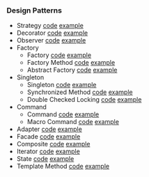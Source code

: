 ### Design Patterns
- Strategy [code](https://github.com/akulik512/software-engineer/tree/master/design-patterns/src/main/java/com/akulik/designpatterns/strategy) [example](https://github.com/akulik512/software-engineer/tree/master/design-patterns/src/test/java/com/akulik/designpatterns/strategy) 
- Decorator [code](https://github.com/akulik512/software-engineer/tree/master/design-patterns/src/main/java/com/akulik/designpatterns/decorator) [example](https://github.com/akulik512/software-engineer/tree/master/design-patterns/src/test/java/com/akulik/designpatterns/decorator)
- Observer [code](https://github.com/akulik512/software-engineer/tree/master/design-patterns/src/main/java/com/akulik/designpatterns/observer) [example](https://github.com/akulik512/software-engineer/tree/master/design-patterns/src/test/java/com/akulik/designpatterns/observer)
- Factory
  - Factory [code](https://github.com/akulik512/software-engineer/tree/master/design-patterns/src/main/java/com/akulik/designpatterns/factory/factory) [example](https://github.com/akulik512/software-engineer/tree/master/design-patterns/src/test/java/com/akulik/designpatterns/factory/factory)
  - Factory Method [code](https://github.com/akulik512/software-engineer/tree/master/design-patterns/src/main/java/com/akulik/designpatterns/factory/factorymethod) [example](https://github.com/akulik512/software-engineer/tree/master/design-patterns/src/test/java/com/akulik/designpatterns/factory/factorymethod)
  - Abstract Factory  [code](https://github.com/akulik512/software-engineer/tree/master/design-patterns/src/main/java/com/akulik/designpatterns/factory/abstractfactory) [example](https://github.com/akulik512/software-engineer/tree/master/design-patterns/src/test/java/com/akulik/designpatterns/factory/abstractfactory)
- Singleton
  - Singleton [code](https://github.com/akulik512/software-engineer/blob/master/design-patterns/src/main/java/com/akulik/designpatterns/singleton/Singleton.java) [example](https://github.com/akulik512/software-engineer/tree/master/design-patterns/src/test/java/com/akulik/designpatterns/singleton)
  - Synchronized Method [code](https://github.com/akulik512/software-engineer/tree/master/design-patterns/src/main/java/com/akulik/designpatterns/singleton/synchronizedmethod) [example](https://github.com/akulik512/software-engineer/tree/master/design-patterns/src/test/java/com/akulik/designpatterns/singleton/synchronizedmethod)
  - Double Checked Locking [code](https://github.com/akulik512/software-engineer/tree/master/design-patterns/src/main/java/com/akulik/designpatterns/singleton/doublecheckedlocking) [example](https://github.com/akulik512/software-engineer/tree/master/design-patterns/src/test/java/com/akulik/designpatterns/singleton/doublecheckedlocking)
- Command
  - Command [code](https://github.com/akulik512/software-engineer/tree/master/design-patterns/src/main/java/com/akulik/designpatterns/command/command) [example](https://github.com/akulik512/software-engineer/tree/master/design-patterns/src/test/java/com/akulik/designpatterns/command)
  - Macro Command [code](https://github.com/akulik512/software-engineer/tree/master/design-patterns/src/main/java/com/akulik/designpatterns/command/macrocommand) [example](https://github.com/akulik512/software-engineer/tree/master/design-patterns/src/test/java/com/akulik/designpatterns/command)
- Adapter [code](https://github.com/akulik512/software-engineer/tree/master/design-patterns/src/main/java/com/akulik/designpatterns/adapter) [example](https://github.com/akulik512/software-engineer/tree/master/design-patterns/src/test/java/com/akulik/designpatterns/adapter)
- Facade [code](https://github.com/akulik512/software-engineer/tree/master/design-patterns/src/main/java/com/akulik/designpatterns/facade) [example](https://github.com/akulik512/software-engineer/tree/master/design-patterns/src/test/java/com/akulik/designpatterns/facade)
- Composite [code](https://github.com/akulik512/software-engineer/tree/master/design-patterns/src/main/java/com/akulik/designpatterns/composite) [example](https://github.com/akulik512/software-engineer/tree/master/design-patterns/src/test/java/com/akulik/designpatterns/composite)
- Iterator [code](https://github.com/akulik512/software-engineer/tree/master/design-patterns/src/main/java/com/akulik/designpatterns/iterator) [example](https://github.com/akulik512/software-engineer/tree/master/design-patterns/src/test/java/com/akulik/designpatterns/iterator)
- State [code](https://github.com/akulik512/software-engineer/tree/master/design-patterns/src/main/java/com/akulik/designpatterns/state) [example](https://github.com/akulik512/software-engineer/tree/master/design-patterns/src/test/java/com/akulik/designpatterns/state)
- Template Method [code](https://github.com/akulik512/software-engineer/tree/master/design-patterns/src/main/java/com/akulik/designpatterns/templatemethod) [example](https://github.com/akulik512/software-engineer/tree/master/design-patterns/src/test/java/com/akulik/designpatterns/templatemethod)